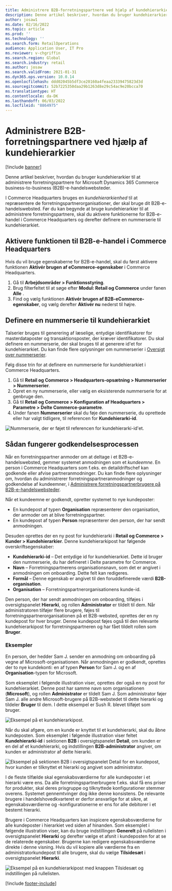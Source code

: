 ```yaml
---
title: Administrere B2B-forretningspartnere ved hjælp af kundehierarkier
description: Denne artikel beskriver, hvordan du bruger kundehierarkier til at administrere forretningspartnere for Microsoft Dynamics 365 Commerce business-to-business (B2B)-e-handelswebsteder.
author: josaw1
ms.date: 02/16/2022
ms.topic: article
ms.prod: ''
ms.technology: ''
ms.search.form: RetailOperations
audience: Application User, IT Pro
ms.reviewer: v-chgriffin
ms.search.region: Global
ms.search.industry: retail
ms.author: josaw
ms.search.validFrom: 2021-01-31
ms.dyn365.ops.version: 10.0.14
ms.openlocfilehash: ddd02045b5df3ce20160a4feaa23339475823d3d
ms.sourcegitcommit: 52b7225350daa29b1263d8e29c54ac9e20bcca70
ms.translationtype: HT
ms.contentlocale: da-DK
ms.lasthandoff: 06/03/2022
ms.locfileid: "8864975"
---
```

# <a name="manage-b2b-business-partners-using-customer-hierarchies"></a>Administrere B2B-forretningspartnere ved hjælp af kundehierarkier

[!include [banner](../../includes/banner.md)]

Denne artikel beskriver, hvordan du bruger kundehierarkier til at administrere forretningspartnere for Microsoft Dynamics 365 Commerce business-to-business (B2B)-e-handelswebsteder.

I Commerce Headquarters bruges en *kundehierarkienhed* til at repræsentere de forretningspartnerorganisationer, der skal bruge dit B2B-e-handelswebsted. Før du kan begynde at bruge kundehierarkier til at administrere forretningspartnere, skal du aktivere funktionerne for B2B-e-handel i Commerce Headquarters og derefter definere en nummerserie til kundehierarkiet.

## <a name="enable-the-b2b-e-commerce-feature-in-commerce-headquarters"></a>Aktivere funktionen til B2B-e-handel i Commerce Headquarters

Hvis du vil bruge egenskaberne for B2B-e-handel, skal du først aktivere funktionen **Aktivér brugen af eCommerce-egenskaber** i Commerce Headquarters.

1. Gå til **Arbejdsområder \> Funktionsstyring**.
1. Brug filterfeltet til at søge efter **Modul: Retail og Commerce** under fanen **Alle** .
1. Find og vælg funktionen **Aktivér brugen af B2B-eCommerce-egenskaber**, og vælg derefter **Aktivér nu** nederst til højre.

## <a name="define-a-number-sequence-for-the-customer-hierarchy"></a>Definere en nummerserie til kundehierarkiet

Talserier bruges til generering af læselige, entydige identifikatorer for masterdataposter og transaktionsposter, der kræver identifikatorer. Du skal definere en nummerserie, der skal bruges til at generere id'et for kundehierarkiet. Du kan finde flere oplysninger om nummerserier i [Oversigt over nummerserier](/dynamics365/fin-ops-core/fin-ops/organization-administration/number-sequence-overview).

Følg disse trin for at definere en nummerserie for kundehierarkiet i Commerce Headquarters.

1. Gå til **Retail og Commerce \> Headquarters-opsætning \> Nummerserier \> Nummerserier**.
1. Opret en ny nummerserie, eller vælg en eksisterende nummerserie for at genbruge den.
1. Gå til **Retail og Commerce \> Konfiguration af Headquarters \> Parametre \> Delte Commerce-parametre**.
1. Under fanen **Nummerserier** skal du føje den nummerserie, du oprettede eller har valgt tidligere, til referencen for **Kundehierarki-id**.

![Nummerserie, der er føjet til referencen for kundehierarki-id'et.](../media/NumberSequenceCustHierarchy.png)

## <a name="how-the-approval-process-works"></a>Sådan fungerer godkendelsesprocessen

Når en forretningspartner anmoder om at deltage i et B2B-e-handelswebsted, gemmer systemet anmodningen som et *kundeemne*. En person i Commerce Headquarters som f.eks. en detaildriftschef kan godkende eller afvise partneranmodninger. Du kan finde flere oplysninger om, hvordan du administrerer forretningspartneranmodninger og godkendelse af kundeemner, i [Administrere forretningspartnerbrugere på B2B-e-handelswebsteder](manage-b2b-users.md).

Når et kundeemne er godkendt, opretter systemet to nye kundeposter:

- En kundepost af typen **Organisation** repræsenterer den organisation, der anmoder om at blive forretningspartner.
- En kundepost af typen **Person** repræsenterer den person, der har sendt anmodningen.

Desuden oprettes der en ny post for kundehierarki i **Retail og Commerce \> Kunder \> Kundehierarkier**. Denne kundehierarkipost har følgende overskriftsegenskaber:

- **Kundehierarki-id** – Det entydige id for kundehierarkiet. Dette id bruger den nummerserie, du har defineret i Delte parametre for Commerce.
- **Navn** – Forretningspartnerens organisationsnavn, som det er angivet i anmodningen om onboarding. Dette felt kan redigeres.
- **Formål** – Denne egenskab er angivet til den foruddefinerede værdi **B2B-organisation**.
- **Organisation** – Forretningspartnerorganisationens kunde-id.

Den person, der har sendt anmodningen om onboarding, tilføjes i oversigtspanelet **Hierarki**, og rollen **Administrator** er tildelt til dem. Når administratoren tilføjer flere brugere, føjes til forretningspartnerorganisationen på et B2B-websted, oprettes der en ny kundepost for hver bruger. Denne kundepost føjes også til den relevante kundehierarkipost for forretningspartneren og har fået tildelt rollen som **Bruger**.

### <a name="examples"></a>Eksempler

En person, der hedder Sam J. sender en anmodning om onboarding på vegne af Microsoft-organisationen. Når anmodningen er godkendt, oprettes der to nye kundekonti: en af typen **Person** for Sam J. og en af **Organisation**-typen for Microsoft.

Som eksemplet i følgende illustration viser, oprettes der også en ny post for kundehierarkiet. Denne post har samme navn som organisationen (**Microsoft**), og rollen **Administrator** er tildelt Sam J. Som administrator føjer Sam J. alle andre Microsoft-brugere på B2B-webstedet til dette hierarki og tildeler **Bruger** til dem. I dette eksempel er Sush R. blevet tilføjet som bruger.

![Eksempel på et kundehierarkipost.](../media/CustomerHierarchy2.png)

Når du skal afgøre, om en kunde er knyttet til et kundehierarki, skal du åbne kundeposten. Som eksemplet i følgende illustration viser feltet **Kundehierarki-id** i sektionen **B2B** i oversigtspanelet **Detail**, om kunden er en del af et kundehierarki, og indstillingen **B2B-administrator** angiver, om kunden er administrator af dette hierarki.

![Eksempel på sektionen B2B i oversigtspanelet Detail for en kundepost, hvor kunden er tilknyttet et hierarki og angivet som administrator.](../media/CustomerHierarchyMapping2.png)

I de fleste tilfælde skal egenskabsværdierne for alle kundeposter i et hierarki være ens. Da alle forretningspartnerbrugere f.eks. skal få ens priser for produkter, skal deres prisgruppe og tilknyttede konfigurationer stemmer overens. Systemet gennemtvinger dog ikke denne konsistens. De relevante brugere i handelshovedkvarteret er derfor ansvarlige for at sikre, at egenskabsværdierne og -konfigurationerne er ens for alle debitorer i et bestemt hierarki.

Brugere i Commerce Headquarters kan inspicere egenskabsværdierne for alle kundeposter i hierarkiet ved siden af hinanden. Som eksemplet i følgende illustration viser, kan du bruge indstillingen **Generelt** på rullelisten i oversigtspanelet **Hierarki** og derefter vælge et afsnit i kundeposten for at se de relaterede egenskaber. Brugerne kan redigere egenskabsværdierne direkte i denne visning. Hvis du vil kopiere alle værdierne fra en administratorkundepost til alle brugere, skal du vælge **Tilsidesæt** i oversigtspanelet **Hierarki**.

![Eksempel på en kundehierarkipost med knappen Tilsidesæt og indstillingen på rullelisten.](../media/HierarchyDetails2.png)

[!include [footer-include](../../includes/footer-banner.md)]
